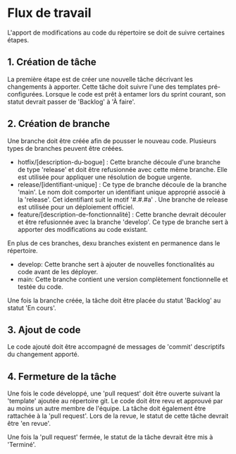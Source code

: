 # Flux de travail
L'apport de modifications au code du répertoire se doit de suivre certaines étapes.

## 1. Création de tâche
La première étape est de créer une nouvelle tâche décrivant les changements à apporter. Cette tâche doit suivre l'une des templates pré-configurées.
Lorsque le code est prêt à entamer lors du sprint courant, son statut devrait passer de 'Backlog' à 'À faire'.

## 2. Création de branche

Une branche doit être créée afin de pousser le nouveau code. Plusieurs types de branches peuvent être créées.

- hotfix/[description-du-bogue] : Cette branche découle d'une branche de type 'release' et doit être refusionnée avec cette même branche. Elle est utilisée pour appliquer une résolution de bogue urgente.
- release/[identifiant-unique] : Ce type de branche découle de la branche 'main'. Le nom doit comporter un identifiant unique approprié associé à la 'release'. Cet identifiant suit le motif '#.#.#a' . Une branche de release est utilisée pour un déploiement officiel.
- feature/[description-de-fonctionnalité] : Cette branche devrait découler et être refusionnée avec la branche 'develop'. Ce type de branche sert à apporter des modifications au code existant.


En plus de ces branches, dexu branches existent en permanence dans le répertoire.
- develop: Cette branche sert à ajouter de nouvelles fonctionalités au code avant de les déployer.
- main: Cette branche contient une version complètement fonctionnelle et testée du code.

Une fois la branche créée, la tâche doit être placée du statut 'Backlog' au statut 'En cours'.

## 3. Ajout de code

Le code ajouté doit être accompagné de messages de 'commit' descriptifs du changement apporté.

## 4. Fermeture de la tâche

Une fois le code développé, une 'pull request' doit être ouverte suivant la 'template' ajoutée au répertoire git. Le code doit être revu et approuvé par au moins un autre membre de l'équipe.
La tâche doit également être rattachée à la 'pull request'. Lors de la revue, le statut de cette tâche devrait être 'en revue'.

Une fois la 'pull request' fermée, le statut de la tâche devrait être mis à 'Terminé'.
